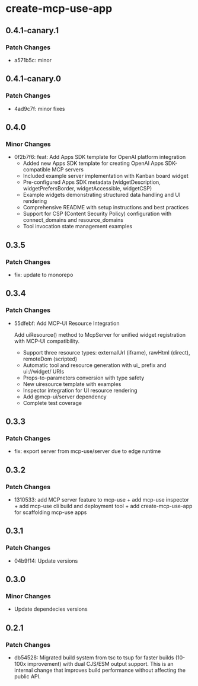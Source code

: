 # create-mcp-use-app

## 0.4.1-canary.1

### Patch Changes

- a571b5c: minor

## 0.4.1-canary.0

### Patch Changes

- 4ad9c7f: minor fixes

## 0.4.0

### Minor Changes

- 0f2b7f6: feat: Add Apps SDK template for OpenAI platform integration
  - Added new Apps SDK template for creating OpenAI Apps SDK-compatible MCP servers
  - Included example server implementation with Kanban board widget
  - Pre-configured Apps SDK metadata (widgetDescription, widgetPrefersBorder, widgetAccessible, widgetCSP)
  - Example widgets demonstrating structured data handling and UI rendering
  - Comprehensive README with setup instructions and best practices
  - Support for CSP (Content Security Policy) configuration with connect_domains and resource_domains
  - Tool invocation state management examples

## 0.3.5

### Patch Changes

- fix: update to monorepo

## 0.3.4

### Patch Changes

- 55dfebf: Add MCP-UI Resource Integration

  Add uiResource() method to McpServer for unified widget registration with MCP-UI compatibility.
  - Support three resource types: externalUrl (iframe), rawHtml (direct), remoteDom (scripted)
  - Automatic tool and resource generation with ui\_ prefix and ui://widget/ URIs
  - Props-to-parameters conversion with type safety
  - New uiresource template with examples
  - Inspector integration for UI resource rendering
  - Add @mcp-ui/server dependency
  - Complete test coverage

## 0.3.3

### Patch Changes

- fix: export server from mcp-use/server due to edge runtime

## 0.3.2

### Patch Changes

- 1310533: add MCP server feature to mcp-use + add mcp-use inspector + add mcp-use cli build and deployment tool + add create-mcp-use-app for scaffolding mcp-use apps

## 0.3.1

### Patch Changes

- 04b9f14: Update versions

## 0.3.0

### Minor Changes

- Update dependecies versions

## 0.2.1

### Patch Changes

- db54528: Migrated build system from tsc to tsup for faster builds (10-100x improvement) with dual CJS/ESM output support. This is an internal change that improves build performance without affecting the public API.
